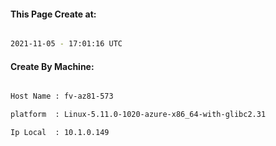
   
#### This Page Create at:

```bash

2021-11-05 - 17:01:16 UTC

```

#### Create By Machine:

```bash

Host Name : fv-az81-573

platform  : Linux-5.11.0-1020-azure-x86_64-with-glibc2.31

Ip Local  : 10.1.0.149

```

